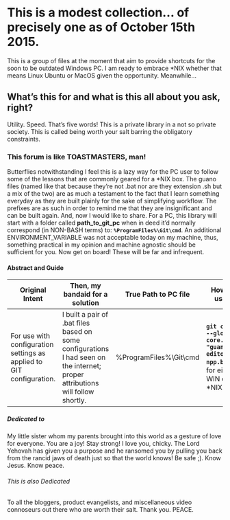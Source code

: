 # This is a modest collection&hellip; of precisely one as of October 15th 2015.
This is a group of files at the moment that aim to provide shortcuts for the soon to be outdated Windows PC. I am ready to embrace *NIX whether that means Linux Ubuntu or MacOS given the opportunity. Meanwhile&hellip;

## What&rsquo;s this for and what is this all about you ask, right?
Utility. Speed. That&rsquo;s five words! This is a private library in a not so private society. This is called being worth your salt barring the obligatory constraints.

### This forum is like TOASTMASTERS, man!
Butterflies notwithstanding I feel this is a lazy way for the PC user to follow some of the lessons that are commonly geared for a *NIX box. The guano files (named like that because they&rsquo;re not .bat nor are they extension .sh but a mix of the two) are as much a testament to the fact that I learn something everyday as they are built plainly for the sake of simplifying workflow. The prefixes are as such in order to remind me that they are insignificant and can be built again. And, now I would like to share. For a PC, this library will start with a folder called **path_to_git_pc** when in deed it&rsquo;d normally correspond (in NON-BASH terms) to: **`%ProgramFiles%\Git\cmd`**. An additional ENVIRONMENT_VARIABLE was not acceptable today on my machine, thus, something practical in my opinion and machine agnostic should be sufficient for you. Now get on board! These will be far and infrequent.

#### Abstract and Guide

| Original Intent | Then, my bandaid for a solution | True Path to PC file | How do I use it? |
| ------------- | ------------- | ------------- | ------------- |
| For use with configuration settings as applied to GIT configuration. | I built a pair of .bat files based on some configurations I had seen on the internet; proper attributions will follow shortly.| %ProgramFiles%\Git\cmd | **`git config --global core.editor "guano-git-editor-npp.bat"`** ( for either WIN or *NIX ) |

##### Dedicated to
My little sister whom my parents brought into this world as a gesture of love for everyone. You are a joy! Stay strong! I love you, chicky. The Lord Yehovah has given you a purpose and he ransomed you by pulling you back from the rancid jaws of death just so that the world knows! Be safe ;). Know Jesus. Know peace.

###### This is also Dedicated
To all the bloggers, product evangelists, and miscellaneous video connoseurs out there who are worth their salt. Thank you. PEACE.